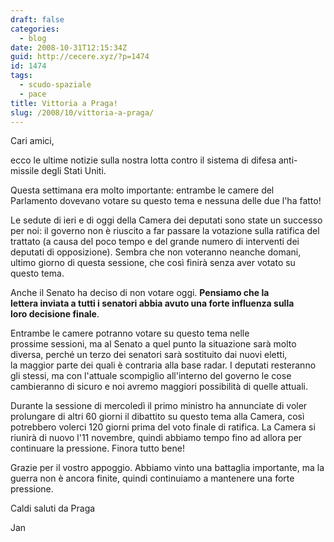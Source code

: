 ```yaml
---
draft: false
categories:
  - blog
date: 2008-10-31T12:15:34Z
guid: http://cecere.xyz/?p=1474
id: 1474
tags:
  - scudo-spaziale
  - pace
title: Vittoria a Praga!
slug: /2008/10/vittoria-a-praga/
---
```


Cari amici,

ecco le ultime notizie sulla nostra lotta contro il sistema di difesa anti-missile degli Stati Uniti.

Questa settimana era molto importante: entrambe le camere del Parlamento dovevano votare su questo tema e nessuna delle due l'ha fatto!

Le sedute di ieri e di oggi della Camera dei deputati sono state un successo per noi: il governo non è riuscito a far passare la votazione sulla ratifica del trattato (a causa del poco tempo e del grande numero di interventi dei deputati di opposizione). Sembra che non voteranno neanche domani, ultimo giorno di questa sessione, che così finirà senza aver votato su questo tema.

Anche il Senato ha deciso di non votare oggi. **Pensiamo che la lettera inviata a tutti i senatori abbia avuto una forte influenza sulla loro decisione finale**.

Entrambe le camere potranno votare su questo tema nelle prossime sessioni, ma al Senato a quel punto la situazione sarà molto diversa, perché un terzo dei senatori sarà sostituito dai nuovi eletti, la maggior parte dei quali è contraria alla base radar. I deputati resteranno gli stessi, ma con l'attuale scompiglio all'interno del governo le cose cambieranno di sicuro e noi avremo maggiori possibilità di quelle attuali.

Durante la sessione di mercoledì il primo ministro ha annunciate di voler prolungare di altri 60 giorni il dibattito su questo tema alla Camera, così potrebbero volerci 120 giorni prima del voto finale di ratifica. La Camera si riunirà di nuovo l'11 novembre, quindi abbiamo tempo fino ad allora per continuare la pressione. Finora tutto bene!

Grazie per il vostro appoggio. Abbiamo vinto una battaglia importante, ma la guerra non è ancora finite, quindi continuiamo a mantenere una forte pressione.

Caldi saluti da Praga

Jan